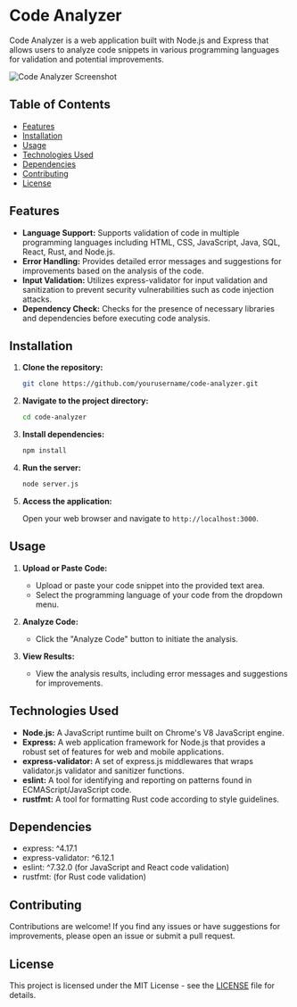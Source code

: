 # Code Analyzer

Code Analyzer is a web application built with Node.js and Express that allows users to analyze code snippets in various programming languages for validation and potential improvements.

![Code Analyzer Screenshot](screenshot.png)

## Table of Contents

- [Features](#features)
- [Installation](#installation)
- [Usage](#usage)
- [Technologies Used](#technologies-used)
- [Dependencies](#dependencies)
- [Contributing](#contributing)
- [License](#license)

## Features

- **Language Support:** Supports validation of code in multiple programming languages including HTML, CSS, JavaScript, Java, SQL, React, Rust, and Node.js.
- **Error Handling:** Provides detailed error messages and suggestions for improvements based on the analysis of the code.
- **Input Validation:** Utilizes express-validator for input validation and sanitization to prevent security vulnerabilities such as code injection attacks.
- **Dependency Check:** Checks for the presence of necessary libraries and dependencies before executing code analysis.

## Installation

1. **Clone the repository:**
   
   ```bash
   git clone https://github.com/yourusername/code-analyzer.git
   ```

2. **Navigate to the project directory:**
   
   ```bash
   cd code-analyzer
   ```

3. **Install dependencies:**
   
   ```bash
   npm install
   ```

4. **Run the server:**
   
   ```bash
   node server.js
   ```

5. **Access the application:**
   
   Open your web browser and navigate to `http://localhost:3000`.

## Usage

1. **Upload or Paste Code:**
   
   - Upload or paste your code snippet into the provided text area.
   - Select the programming language of your code from the dropdown menu.

2. **Analyze Code:**
   
   - Click the "Analyze Code" button to initiate the analysis.

3. **View Results:**
   
   - View the analysis results, including error messages and suggestions for improvements.

## Technologies Used

- **Node.js:** A JavaScript runtime built on Chrome's V8 JavaScript engine.
- **Express:** A web application framework for Node.js that provides a robust set of features for web and mobile applications.
- **express-validator:** A set of express.js middlewares that wraps validator.js validator and sanitizer functions.
- **eslint:** A tool for identifying and reporting on patterns found in ECMAScript/JavaScript code.
- **rustfmt:** A tool for formatting Rust code according to style guidelines.

## Dependencies

- express: ^4.17.1
- express-validator: ^6.12.1
- eslint: ^7.32.0 (for JavaScript and React code validation)
- rustfmt: (for Rust code validation)

## Contributing

Contributions are welcome! If you find any issues or have suggestions for improvements, please open an issue or submit a pull request.

## License

This project is licensed under the MIT License - see the [LICENSE](LICENSE) file for details.
